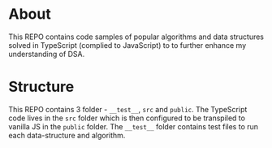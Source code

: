 # About 
This REPO contains code samples of popular algorithms and data structures solved in TypeScript (complied to JavaScript) to to further enhance my understanding of DSA.

# Structure 
This REPO contains 3 folder - `__test__`, `src` and `public`. The TypeScript code lives in the `src` folder which is then configured to be transpiled to vanilla JS in the `public` folder. 
The `__test__` folder contains test files to run each data-structure and algorithm.